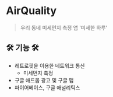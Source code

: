 # AirQuality
> 우리 동네 미세먼지 측정 앱 '미세한 하루'

## 🛠 기능 🛠 

* 레트로핏을 이용한 네트워크 통신
    * 미세먼지 측정
* 구글 애드몹 광고 및 구글 맵
* 파이어베이스, 구글 애널리틱스
